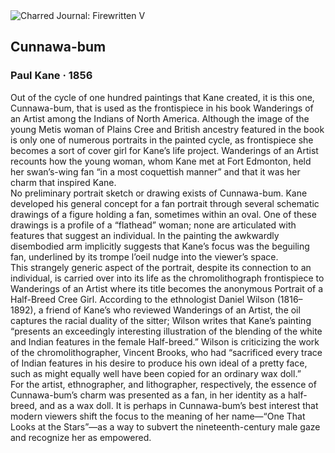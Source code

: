 <div class="artwork-of-the-day">
  <div class="container">
    <div class="img-wrapper">
      <img
        src="https://uploads6.wikiart.org/images/paul-kane/cunnawa-bum-1856.jpg!Large.jpg"
        alt="Charred Journal: Firewritten V" />
    </div>
    <div class="artwork-detail">
      <div class="artwork-origin"> 
        <h2 class="artwork-name">Cunnawa-bum</h2>
        <h3 class="artist">
          Paul Kane
                    ·  1856
        </h3>
      </div>
      <p class="description">
        <span class="artwork-description-text ng-binding" ng-bind-html="viewModel.ArtworkOfTheDay.Description | unsafe">Out of the cycle of one hundred paintings that Kane created, it is this one, Cunnawa-bum, that is used as the frontispiece in his book Wanderings of an Artist among the Indians of North America. Although the image of the young Metis woman of Plains Cree and British ancestry  featured in the book is only one of numerous portraits in the painted cycle, as frontispiece she becomes a sort of cover girl for Kane’s life project. Wanderings of an Artist recounts how the young woman, whom Kane met at Fort Edmonton, held her swan’s-wing fan “in a most coquettish manner”  and that it was her charm that inspired Kane.
<br>          No preliminary portrait sketch or drawing exists of Cunnawa-bum. Kane developed his general concept for a fan portrait through several schematic drawings of a figure holding a fan, sometimes within an oval. One of these drawings is a profile of a “flathead” woman; none are articulated with features that suggest an individual. In the painting the awkwardly disembodied arm implicitly suggests that Kane’s focus was the beguiling fan, underlined by its trompe l’oeil nudge into the viewer’s space.
<br>          This strangely generic aspect of the portrait, despite its connection to an individual, is carried over into its life as the chromolithograph frontispiece to Wanderings of an Artist where its title becomes the anonymous Portrait of a Half-Breed Cree Girl. According to the ethnologist Daniel Wilson (1816–1892), a friend of Kane’s who reviewed Wanderings of an Artist, the oil captures the racial duality of the sitter; Wilson writes that Kane’s painting “presents an exceedingly interesting illustration of the blending of the white and Indian features in the female Half-breed.” Wilson is criticizing the work of the chromolithographer, Vincent Brooks, who had “sacrificed every trace of Indian features in his desire to produce his own ideal of a pretty face, such as might equally well have been copied for an ordinary wax doll.”
<br>          For the artist, ethnographer, and lithographer, respectively, the essence of Cunnawa-bum’s charm was presented as a fan, in her identity as a half-breed, and as a wax doll. It is perhaps in Cunnawa-bum’s best interest that modern viewers shift the focus to the meaning of her name—“One That Looks at the Stars”—as a way to subvert the nineteenth-century male gaze and recognize her as empowered.</span>
                        <div class="text-shadow-container" ng-show="showShadow" style=""></div>
      </p>
    </div>
  </div>

</div>
